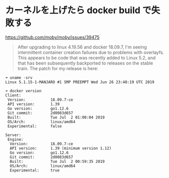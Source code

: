 カーネルを上げたら docker build で失敗する
===

https://github.com/moby/moby/issues/39475

> After upgrading to linux 4.19.56 and docker 18.09.7, I'm seeing intermittent container creation failures due to problems with overlayfs. This appears to be code that was recently added to Linux 5.2, and that has been subsequently backported to releases on the stable train. The patch for my release is here:


```
➜ uname -srv  
Linux 5.1.15-1-MANJARO #1 SMP PREEMPT Wed Jun 26 23:48:19 UTC 2019

➜ docker version      
Client:
 Version:           18.09.7-ce
 API version:       1.39
 Go version:        go1.12.6
 Git commit:        2d0083d657
 Built:             Tue Jul  2 01:00:04 2019
 OS/Arch:           linux/amd64
 Experimental:      false

Server:
 Engine:
  Version:          18.09.7-ce
  API version:      1.39 (minimum version 1.12)
  Go version:       go1.12.6
  Git commit:       2d0083d657
  Built:            Tue Jul  2 00:59:35 2019
  OS/Arch:          linux/amd64
  Experimental:     true
```
